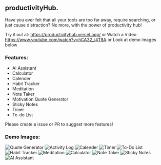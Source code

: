 ## productivityHub.

Have you ever felt that all your tools are too far away, require searching, or just cause distraction? No more, with the power of productivity hub! 

Try it out at: https://productivityhub.vercel.app/
or
Watch a Video: https://www.youtube.com/watch?v=hCA32_i4T8A
or
Look at demo images below

### Features:
 - AI Assistant
 - Calculator
 - Calender
 - Habit Tracker
 - Meditation
 - Note Taker
 - Motivation Quote Generator
 - Sticky Notes
 - Timer
 - To-do List

Please create a issue or PR to suggest more features!

### Demo Images:
![Quote Generator](image.png)
![Activity Log](image-1.png)
![Calender](image-2.png)
![Timer](image-3.png)
![To-Do List](image-4.png)
![Habit Tracker](image-5.png)
![Meditation](image-6.png)
![Calculator](image-7.png)
![Note Taker](image-8.png)
![Sticky Notes](image-9.png)
![AI Assistant](image-10.png)
